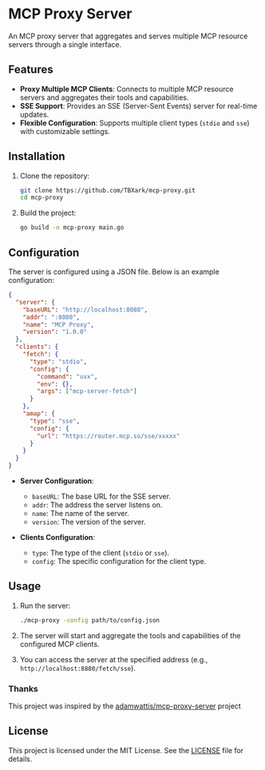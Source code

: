 # MCP Proxy Server

An MCP proxy server that aggregates and serves multiple MCP resource servers through a single interface.

## Features

- **Proxy Multiple MCP Clients**: Connects to multiple MCP resource servers and aggregates their tools and capabilities.
- **SSE Support**: Provides an SSE (Server-Sent Events) server for real-time updates.
- **Flexible Configuration**: Supports multiple client types (`stdio` and `sse`) with customizable settings.

## Installation

1. Clone the repository:
   ```bash
   git clone https://github.com/TBXark/mcp-proxy.git
   cd mcp-proxy
   ```

2. Build the project:
   ```bash
   go build -o mcp-proxy main.go
   ```

## Configuration

The server is configured using a JSON file. Below is an example configuration:

```json
{
  "server": {
    "baseURL": "http://localhost:8080",
    "addr": ":8080",
    "name": "MCP Proxy",
    "version": "1.0.0"
  },
  "clients": {
    "fetch": {
      "type": "stdio",
      "config": {
        "command": "uvx",
        "env": {},
        "args": ["mcp-server-fetch"]
      }
    },
    "amap": {
      "type": "sse",
      "config": {
        "url": "https://router.mcp.so/sse/xxxxx"
      }
    }
  }
}
```

- **Server Configuration**:
  - `baseURL`: The base URL for the SSE server.
  - `addr`: The address the server listens on.
  - `name`: The name of the server.
  - `version`: The version of the server.

- **Clients Configuration**:
  - `type`: The type of the client (`stdio` or `sse`).
  - `config`: The specific configuration for the client type.

## Usage

1. Run the server:
   ```bash
   ./mcp-proxy -config path/to/config.json
   ```

2. The server will start and aggregate the tools and capabilities of the configured MCP clients.
3. You can access the server at the specified address (e.g., `http://localhost:8880/fetch/sse`).


### Thanks

This project was inspired by the [adamwattis/mcp-proxy-server](https://github.com/adamwattis/mcp-proxy-server) project



## License

This project is licensed under the MIT License. See the [LICENSE](LICENSE) file for details.